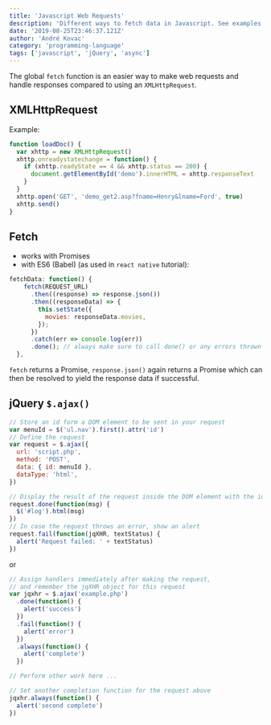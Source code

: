 ```yaml
---
title: 'Javascript Web Requests'
description: 'Different ways to fetch data in Javascript. See examples and compare how to make web requests with XMLHttpRequest, the Fetch API and jQuery'
date: '2019-08-25T23:46:37.121Z'
author: 'André Kovac'
category: 'programming-language'
tags: ['javascript', 'jQuery', 'async']
---
```


The global `fetch` function is an easier way to make web requests and handle responses compared to using an `XMLHttpRequest`.

## XMLHttpRequest

Example:

```js
function loadDoc() {
  var xhttp = new XMLHttpRequest()
  xhttp.onreadystatechange = function() {
    if (xhttp.readyState == 4 && xhttp.status == 200) {
      document.getElementById('demo').innerHTML = xhttp.responseText
    }
  }
  xhttp.open('GET', 'demo_get2.asp?fname=Henry&lname=Ford', true)
  xhttp.send()
}
```

## Fetch

- works with Promises
- with ES6 (Babel) (as used in `react native` tutorial):

```js
fetchData: function() {
    fetch(REQUEST_URL)
      .then((response) => response.json())
      .then((responseData) => {
        this.setState({
          movies: responseData.movies,
        });
      })
      .catch(err => console.log(err))
      .done(); // always make sure to call done() or any errors thrown will get swallowed.
  },
```

`fetch` returns a Promise, `response.json()` again returns a Promise which can then be resolved to yield the response data if successful.

## jQuery `$.ajax()`

```js
// Store an id form a DOM element to be sent in your request
var menuId = $('ul.nav').first().attr('id')
// Define the request
var request = $.ajax({
  url: 'script.php',
  method: 'POST',
  data: { id: menuId },
  dataType: 'html',
})

// Display the result of the request inside the DOM element with the id `log`
request.done(function(msg) {
  $('#log').html(msg)
})
// In case the request throws an error, show an alert
request.fail(function(jqXHR, textStatus) {
  alert('Request failed: ' + textStatus)
})
```

or

```js
// Assign handlers immediately after making the request,
// and remember the jqXHR object for this request
var jqxhr = $.ajax('example.php')
  .done(function() {
    alert('success')
  })
  .fail(function() {
    alert('error')
  })
  .always(function() {
    alert('complete')
  })

// Perform other work here ...

// Set another completion function for the request above
jqxhr.always(function() {
  alert('second complete')
})
```
